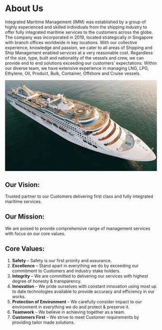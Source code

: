 # About Us

Integrated Maritime Management (IMM) was established by a group of highly experienced and skilled individuals from the shipping industry to offer fully integrated maritime services to the customers across the globe. The company was incorporated in 2019, located strategically in Singapore with branch offices worldwide in key locations. With our collective experience, knowledge and passion, we cater to all areas of Shipping and Ship Management enabled services at a very reasonable cost. Regardless of the size, type, built and nationality of the vessels and crew, we can provide end to end solutions exceeding our customers’ expectations. Within our diverse team, we have extensive experience in managing LNG, LPG, Ethylene, Oil, Product, Bulk, Container, Offshore and Cruise vessels.
<center>

![](../../img/service_cruise2.jpg)
</center>

## Our Vision: 
Trusted partner to our Customers delivering first class and fully integrated maritime services.
## Our Mission:
We are poised to provide comprehensive range of management services with focus on our core values. 
## Core Values:
1. **Safety** – Safety is our first priority and assurance.
2. **Excellence** – Stand apart in everything we do by exceeding our commitment to Customers and industry stake holders. 
3. **Integrity** – We are committed to delivering our services with highest degree of honesty & transparency.  
4. **Innovation** – We pride ourselves with constant innovation using most up to date technologies available to provide accuracy and efficiency in our works.
5. **Protection of Environment** – We carefully consider impact to our environment in everything we do and protect & preserve it. 
6. **Teamwork** – We believe in achieving together as a team. 
7. **Customers First** – We strive to meet Customer requirements by providing tailor made solutions.